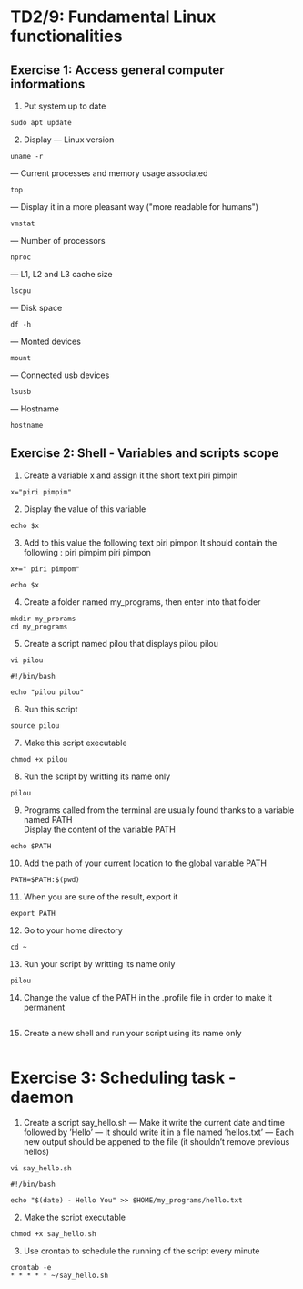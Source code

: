 # TD2/9: Fundamental Linux functionalities  

## Exercise 1: Access general computer informations  

1. Put system up to date
```
sudo apt update  
```

2. Display
  — Linux version
```
uname -r
```  

  — Current processes and memory usage associated
 ```
 top
 ```
  
  — Display it in a more pleasant way ("more readable for humans")  
```
vmstat
```

  — Number of processors  
```
nproc
```

  — L1, L2 and L3 cache size  
```
lscpu
```
  
  — Disk space  
```
df -h
```

  — Monted devices  
```
mount
```

  — Connected usb devices  
```
lsusb
```

  — Hostname  
```
hostname
```


## Exercise 2: Shell - Variables and scripts scope  

1. Create a variable x and assign it the short text piri pimpin  
```
x="piri pimpim"
```

2. Display the value of this variable
```
echo $x
```
  
3. Add to this value the following text piri pimpon It should contain the following : piri pimpim piri pimpon  
```
x+=" piri pimpom"

echo $x
```

4. Create a folder named my_programs, then enter into that folder
```
mkdir my_prorams
cd my_programs
```
  
5. Create a script named pilou that displays pilou pilou
```
vi pilou

#!/bin/bash 

echo "pilou pilou"
```
  
6. Run this script
```
source pilou
```

7. Make this script executable
```
chmod +x pilou
```

8. Run the script by writting its name only
```
pilou
```

9. Programs called from the terminal are usually found thanks to a variable named PATH  
Display the content of the variable PATH
```
echo $PATH
```

10. Add the path of your current location to the global variable PATH
```
PATH=$PATH:$(pwd)
```

11. When you are sure of the result, export it
```
export PATH
```

12. Go to your home directory
```
cd ~
```

13. Run your script by writting its name only
```
pilou
```

14. Change the value of the PATH in the .profile file in order to make it permanent
```

```

15. Create a new shell and run your script using its name only
```

```  

# Exercise 3: Scheduling task - daemon  

1. Create a script say_hello.sh
— Make it write the current date and time followed by ’Hello’
— It should write it in a file named ’hellos.txt’
— Each new output should be appened to the file (it shouldn’t remove
previous hellos)  
```
vi say_hello.sh 

#!/bin/bash 

echo "$(date) - Hello You" >> $HOME/my_programs/hello.txt
```

2. Make the script executable  
```
chmod +x say_hello.sh

```

3. Use crontab to schedule the running of the script every minute  
```
crontab -e
* * * * * ~/say_hello.sh
```
